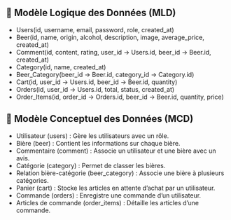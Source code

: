 ## 📌 Modèle Logique des Données (MLD)

- Users(id, username, email, password, role, created_at)
- Beer(id, name, origin, alcohol, description, image, average_price, created_at)
- Comment(id, content, rating, user_id → Users.id, beer_id → Beer.id, created_at)
- Category(id, name, created_at)
- Beer_Category(beer_id → Beer.id, category_id → Category.id)
- Cart(id, user_id → Users.id, beer_id → Beer.id, quantity)
- Orders(id, user_id → Users.id, total, status, created_at)
- Order_Items(id, order_id → Orders.id, beer_id → Beer.id, quantity, price)

## 📌 Modèle Conceptuel des Données (MCD)

- Utilisateur (users) : Gère les utilisateurs avec un rôle.
- Bière (beer) : Contient les informations sur chaque bière.
- Commentaire (comment) : Associe un utilisateur et une bière avec un avis.
- Catégorie (category) : Permet de classer les bières.
- Relation bière-catégorie (beer_category) : Associe une bière à plusieurs catégories.
- Panier (cart) : Stocke les articles en attente d’achat par un utilisateur.
- Commande (orders) : Enregistre une commande d’un utilisateur.
- Articles de commande (order_items) : Détaille les articles d’une commande.

